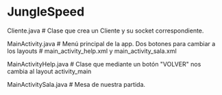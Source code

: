# JungleSpeed

Cliente.java                    # Clase que crea un Cliente y su socket correspondiente.

MainActivity.java               # Menú principal de la app. Dos botones para cambiar a los layouts
                                # main_activity_help.xml y main_activity_sala.xml
                                
MainActivityHelp.java           # Clase que mediante un botón "VOLVER" nos cambia al layout activity_main

MainActivitySala.java           # Mesa de nuestra partida.

